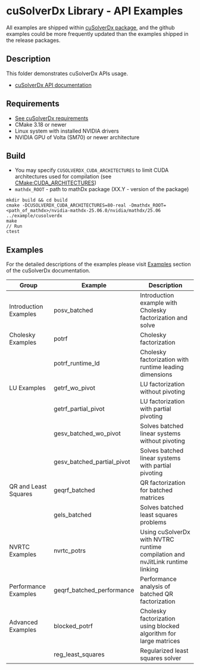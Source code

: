# cuSolverDx Library - API Examples

All examples are shipped within [cuSolverDx package](https://developer.nvidia.com/cusolverdx-downloads), and the github examples could be more frequently updated than the examples shipped in the release packages.

## Description

This folder demonstrates cuSolverDx APIs usage.

* [cuSolverDx API documentation](https://docs.nvidia.com/cuda/cusolverdx/index.html)

## Requirements

* [See cuSolverDx requirements](https://docs.nvidia.com/cuda/cusolverdx/get_started/requirement.html)
* CMake 3.18 or newer
* Linux system with installed NVIDIA drivers
* NVIDIA GPU of Volta (SM70) or newer architecture

## Build

* You may specify `CUSOLVERDX_CUDA_ARCHITECTURES` to limit CUDA architectures used for compilation (see [CMake:CUDA_ARCHITECTURES](https://cmake.org/cmake/help/latest/prop_tgt/CUDA_ARCHITECTURES.html#prop_tgt:CUDA_ARCHITECTURES))
* `mathdx_ROOT` - path to mathDx package (XX.Y - version of the package)

```
mkdir build && cd build
cmake -DCUSOLVERDX_CUDA_ARCHITECTURES=80-real -Dmathdx_ROOT=<path_of_mathdx>/nvidia-mathdx-25.06.0/nvidia/mathdx/25.06 ../example/cusolverdx
make
// Run
ctest
```

## Examples

For the detailed descriptions of the examples please visit [Examples](https://docs.nvidia.com/cuda/cusolverdx/examples/index.html) section of the cuSolverDx documentation.

|              Group           |            Example                |                                  Description                                                      |
|------------------------------|-----------------------------------|---------------------------------------------------------------------------------------------------|
| Introduction Examples        | posv_batched                      | Introduction example with Cholesky factorization and solve                                        |
| Cholesky Examples            | potrf                             | Cholesky    factorization                                                                         |
|                              | potrf_runtime_ld                  | Cholesky factorization with runtime leading dimensions                                            |
| LU Examples                  | getrf_wo_pivot                    | LU factorization without pivoting                                                                 |
|                              | getrf_partial_pivot               | LU factorization with partial pivoting                                                            |
|                              | gesv_batched_wo_pivot             | Solves batched linear systems without pivoting                                                    |
|                              | gesv_batched_partial_pivot        | Solves batched linear systems with partial pivoting                                               |
| QR and Least Squares         | geqrf_batched                     | QR factorization for batched matrices                                                             |
|                              | gels_batched                      | Solves batched least squares problems                                                             |
| NVRTC Examples               | nvrtc_potrs                       | Using cuSolverDx with NVTRC runtime compilation and nvJitLink runtime linking                     |
| Performance Examples         | geqrf_batched_performance         | Performance analysis of batched QR factorization                                                  |
| Advanced Examples            | blocked_potrf                     | Cholesky factorization using blocked algorithm for large matrices                                 |
|                              | reg_least_squares                 | Regularized least squares solver                                                                  |
